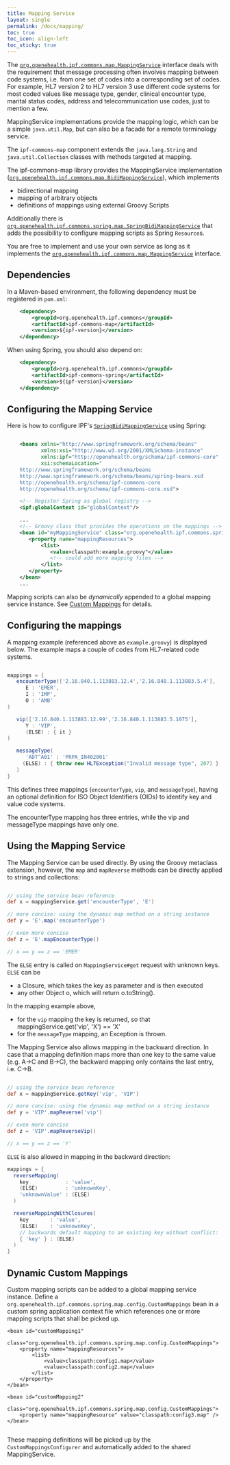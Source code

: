 ```yaml
---
title: Mapping Service
layout: single
permalink: /docs/mapping/
toc: true
toc_icon: align-left  
toc_sticky: true
---
```



The [`org.openehealth.ipf.commons.map.MappingService`](../apidocs/org/openehealth/ipf/commons/map/MappingService.html)
interface deals with the requirement that message processing often
involves mapping between code systems, i.e. from one set of codes into a corresponding set of codes.
For example, HL7 version 2 to HL7 version 3 use different code systems for most coded values like message type, gender,
clinical encounter type, marital status codes, address and telecommunication use codes, just to mention a few.

MappingService implementations provide the mapping logic, which can be a simple `java.util.Map`, but can also be a facade for a
remote terminology service.

The `ipf-commons-map` component extends the `java.lang.String` and `java.util.Collection` classes with methods targeted at mapping.

The ipf-commons-map library provides the MappingService implementation
([`org.openehealth.ipf.commons.map.BidiMappingService`](../apidocs/org/openehealth/ipf/commons/map/BidiMappingService.html)), which implements

*  bidirectional mapping
*  mapping of arbitrary objects
*  definitions of mappings using external Groovy Scripts

Additionally there is [`org.openehealth.ipf.commons.spring.map.SpringBidiMappingService`](../apidocs/org/openehealth/ipf/commons/spring/map/SpringBidiMappingService.html)
that adds the possibility to configure mapping scripts as Spring `Resource`s.

You are free to implement and use your own service as long as it implements the
[`org.openehealth.ipf.commons.map.MappingService`](../apidocs/org/openehealth/ipf/commons/map/MappingService.html) interface.


## Dependencies

In a Maven-based environment, the following dependency must be registered in `pom.xml`:

```xml
    <dependency>
        <groupId>org.openehealth.ipf.commons</groupId>
        <artifactId>ipf-commons-map</artifactId>
        <version>${ipf-version}</version>
    </dependency>
```

When using Spring, you should also depend on:

```xml
    <dependency>
        <groupId>org.openehealth.ipf.commons</groupId>
        <artifactId>ipf-commons-spring</artifactId>
        <version>${ipf-version}</version>
    </dependency>
```

## Configuring the Mapping Service

Here is how to configure IPF's [`SpringBidiMappingService`](../apidocs/org/openehealth/ipf/commons/spring/map/SpringBidiMappingService.html) using Spring:

```xml

    <beans xmlns="http://www.springframework.org/schema/beans"
           xmlns:xsi="http://www.w3.org/2001/XMLSchema-instance"
           xmlns:ipf="http://openehealth.org/schema/ipf-commons-core"
           xsi:schemaLocation="
    http://www.springframework.org/schema/beans
    http://www.springframework.org/schema/beans/spring-beans.xsd
    http://openehealth.org/schema/ipf-commons-core
    http://openehealth.org/schema/ipf-commons-core.xsd">

    <!-- Register Spring as global registry -->
    <ipf:globalContext id="globalContext"/>

    ...
    <!-- Groovy class that provides the operations on the mappings -->
    <bean id="myMappingService" class="org.openehealth.ipf.commons.spring.map.SpringBidiMappingService">
       <property name="mappingResources">
           <list>
              <value>classpath:example.groovy"</value>
              <!-- could add more mapping files -->
           </list>
       </property>
    </bean>
    ...

```

Mapping scripts can also be *dynamically* appended to a global mapping service instance.
See [Custom Mappings](customMappings.md) for details.


## Configuring the mappings

A mapping example (referenced above as `example.groovy`) is displayed below.
The example maps a couple of codes from HL7-related code systems.

```groovy

mappings = {
   encounterType(['2.16.840.1.113883.12.4','2.16.840.1.113883.5.4'],
      E : 'EMER',
      I : 'IMP',
      O : 'AMB'
)

   vip(['2.16.840.1.113883.12.99','2.16.840.1.113883.5.1075'],
      Y : 'VIP',
      (ELSE) : { it }
)

   messageType(
      'ADT^A01' : 'PRPA_IN402001'
     (ELSE) : { throw new HL7Exception("Invalid message type", 207) }
   )
}

```

This defines three mappings (`encounterType`, `vip`, and `messageType`), having an optional definition for
ISO Object Identifiers (OIDs) to identify key and value code systems.

The encounterType mapping has three entries, while the vip and messageType mappings have only one.


## Using the Mapping Service

The Mapping Service can be used directly. By using the Groovy metaclass extension, however, the `map` and
`mapReverse` methods can be directly applied to strings and collections:

```groovy

// using the service bean reference
def x = mappingService.get('encounterType', 'E')

// more concise: using the dynamic map method on a string instance
def y = 'E'.map('encounterType')

// even more concise
def z = 'E'.mapEncounterType()

// x == y == z == 'EMER'

```

The `ELSE` entry is called on `MappingService#get` request with unknown keys. `ELSE` can be

* a Closure, which takes the key as parameter and is then executed
* any other Object o, which will return o.toString().

In the mapping example above,

* for the `vip` mapping the key is returned, so that mappingService.get('vip', 'X') == 'X'
* for the `messageType` mapping, an Exception is thrown.


The Mapping Service also allows mapping in the backward direction.
In case that a mapping definition maps more than one key to the same value (e.g. A->C and B->C),
the backward mapping only contains the last entry, i.e. C->B.

```groovy

// using the service bean reference
def x = mappingService.getKey('vip', 'VIP')

// more concise: using the dynamic map method on a string instance
def y = 'VIP'.mapReverse('vip')

// even more concise
def z = 'VIP'.mapReverseVip()

// x == y == z == 'Y'
```

`ELSE` is also allowed in mapping in the backward direction:

```groovy
mappings = {
  reverseMapping(
    key            : 'value',
    (ELSE)         : 'unknownKey',
    'unknownValue' : (ELSE)
  )

  reverseMappingWithClosures(
    key       : 'value',
    (ELSE)    : 'unknownKey',
    // backwards default mapping to an existing key without conflict:
    { 'key' } : (ELSE)
  )
}
```

## Dynamic Custom Mappings

Custom mapping scripts can be added to a global mapping service instance.
Define a `org.openehealth.ipf.commons.spring.map.config.CustomMappings` bean in a custom spring application context file which references
one or more mapping scripts that shall be picked up.

```
<bean id="customMapping1"
      class="org.openehealth.ipf.commons.spring.map.config.CustomMappings">
    <property name="mappingResources">
        <list>
            <value>classpath:config1.map</value>
            <value>classpath:config2.map</value>
        </list>
    </property>
</bean>

<bean id="customMapping2"
      class="org.openehealth.ipf.commons.spring.map.config.CustomMappings">
    <property name="mappingResource" value="classpath:config3.map" />
</bean>


```

These mapping definitions will be picked up by the `CustomMappingsConfigurer` and automatically added
to the shared MappingService.